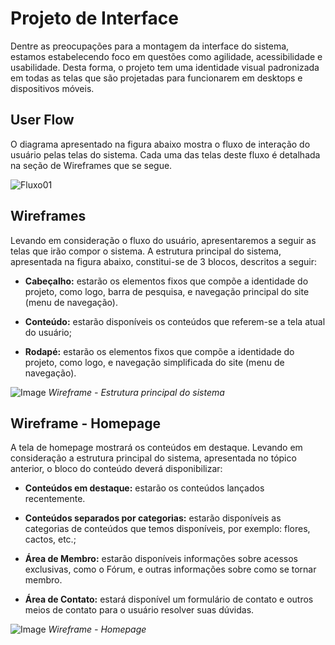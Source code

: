
# Projeto de Interface

Dentre as preocupações para a montagem da interface do sistema, estamos estabelecendo foco em questões como agilidade, acessibilidade e usabilidade. Desta forma, o projeto  tem uma identidade visual padronizada em todas as telas que são projetadas para funcionarem em desktops e dispositivos móveis.

## User Flow

O diagrama apresentado na figura abaixo mostra o fluxo de interação do usuário pelas telas do sistema. Cada uma das telas deste fluxo é detalhada na seção de Wireframes que se segue.

![Fluxo01](https://user-images.githubusercontent.com/116499898/232350670-68c43f6e-211d-4ff3-a9ec-6c3cb0bdd048.png)



## Wireframes

Levando em consideração o fluxo do usuário, apresentaremos a seguir as telas que irão compor o sistema. A estrutura principal do sistema, apresentada na figura abaixo, constitui-se de 3 blocos, descritos a seguir:

- **Cabeçalho:** estarão os elementos fixos que compõe a identidade do projeto, como logo, barra de pesquisa, e navegação principal do site (menu de navegação).

- **Conteúdo:** estarão disponíveis os conteúdos que referem-se a tela atual do usuário;

- **Rodapé:** estarão os elementos fixos que compõe a identidade do projeto, como logo, e navegação simplificada do site (menu de navegação).

![Image](https://user-images.githubusercontent.com/107009327/232168090-30bf3f50-7d81-4e40-be9a-66a0c3891a51.png)
_Wireframe - Estrutura principal do sistema_



## Wireframe - Homepage

A tela de homepage mostrará os conteúdos em destaque. Levando em consideração a estrutura principal do sistema, apresentada no tópico anterior, o bloco do conteúdo deverá disponibilizar:

- **Conteúdos em destaque:** estarão os conteúdos lançados recentemente.

- **Conteúdos separados por categorias:** estarão disponíveis as categorias de conteúdos que temos disponíveis, por exemplo: flores, cactos, etc.;

- **Área de Membro:** estarão disponíveis informações sobre acessos exclusivas, como o Fórum, e outras informações sobre como se tornar membro.

- **Área de Contato:** estará disponível um formulário de contato e outros meios de contato para o usuário resolver suas dúvidas.

![Image](https://user-images.githubusercontent.com/107009327/232340275-65b262ee-2a12-4d8b-823b-f2600d522c07.png)
_Wireframe - Homepage_
